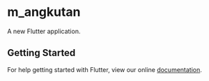 # m_angkutan

A new Flutter application.

## Getting Started

For help getting started with Flutter, view our online
[documentation](https://flutter.io/).
